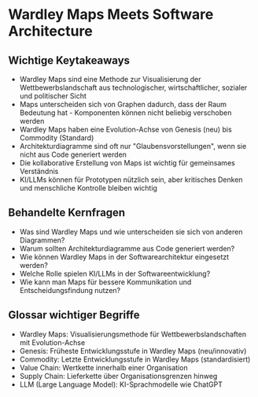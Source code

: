 # Wardley Maps Meets Software Architecture

## Wichtige Keytakeaways
- Wardley Maps sind eine Methode zur Visualisierung der Wettbewerbslandschaft aus technologischer, wirtschaftlicher, sozialer und politischer Sicht
- Maps unterscheiden sich von Graphen dadurch, dass der Raum Bedeutung hat - Komponenten können nicht beliebig verschoben werden
- Wardley Maps haben eine Evolution-Achse von Genesis (neu) bis Commodity (Standard)
- Architekturdiagramme sind oft nur "Glaubensvorstellungen", wenn sie nicht aus Code generiert werden
- Die kollaborative Erstellung von Maps ist wichtig für gemeinsames Verständnis
- KI/LLMs können für Prototypen nützlich sein, aber kritisches Denken und menschliche Kontrolle bleiben wichtig

## Behandelte Kernfragen
- Was sind Wardley Maps und wie unterscheiden sie sich von anderen Diagrammen?
- Warum sollten Architekturdiagramme aus Code generiert werden?
- Wie können Wardley Maps in der Softwarearchitektur eingesetzt werden?
- Welche Rolle spielen KI/LLMs in der Softwareentwicklung?
- Wie kann man Maps für bessere Kommunikation und Entscheidungsfindung nutzen?

## Glossar wichtiger Begriffe
- Wardley Maps: Visualisierungsmethode für Wettbewerbslandschaften mit Evolution-Achse
- Genesis: Früheste Entwicklungsstufe in Wardley Maps (neu/innovativ) 
- Commodity: Letzte Entwicklungsstufe in Wardley Maps (standardisiert)
- Value Chain: Wertkette innerhalb einer Organisation
- Supply Chain: Lieferkette über Organisationsgrenzen hinweg
- LLM (Large Language Model): KI-Sprachmodelle wie ChatGPT